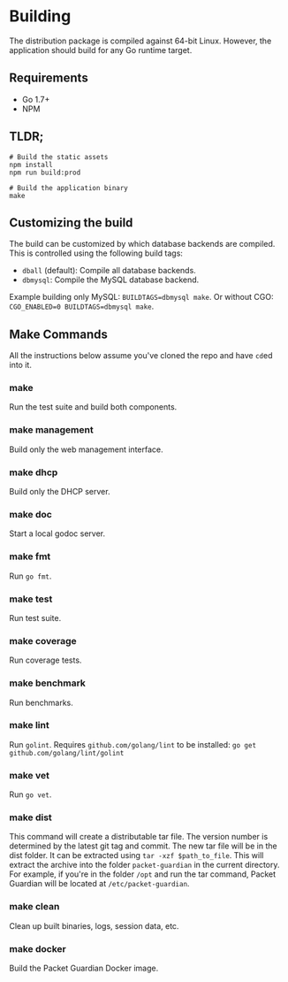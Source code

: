 # Building

The distribution package is compiled against 64-bit Linux. However, the application should build for any Go runtime target.

## Requirements

- Go 1.7+
- NPM

## TLDR;

```shell
# Build the static assets
npm install
npm run build:prod

# Build the application binary
make
```

## Customizing the build

The build can be customized by which database backends are compiled. This is controlled using the following build tags:

- `dball` (default): Compile all database backends.
- `dbmysql`: Compile the MySQL database backend.

Example building only MySQL: `BUILDTAGS=dbmysql make`. Or without CGO: `CGO_ENABLED=0 BUILDTAGS=dbmysql make`.

## Make Commands

All the instructions below assume you've cloned the repo and have `cd`ed into it.

### make

Run the test suite and build both components.

### make management

Build only the web management interface.

### make dhcp

Build only the DHCP server.

### make doc

Start a local godoc server.

### make fmt

Run `go fmt`.

### make test

Run test suite.

### make coverage

Run coverage tests.

### make benchmark

Run benchmarks.

### make lint

Run `golint`. Requires `github.com/golang/lint` to be installed: `go get github.com/golang/lint/golint`

### make vet

Run `go vet`.

### make dist

This command will create a distributable tar file. The version number is determined by the latest git tag and commit. The new tar file will be in the dist folder. It can be extracted using `tar -xzf $path_to_file`. This will extract the archive into the folder `packet-guardian` in the current directory. For example, if you're in the folder `/opt` and run the tar command, Packet Guardian will be located at `/etc/packet-guardian`.

### make clean

Clean up built binaries, logs, session data, etc.

### make docker

Build the Packet Guardian Docker image.
